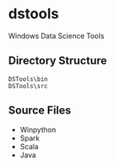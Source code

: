 # dstools
Windows Data Science Tools

## Directory Structure
```
DSTools\bin
DSTools\src
```

## Source Files
* Winpython
* Spark
* Scala
* Java



